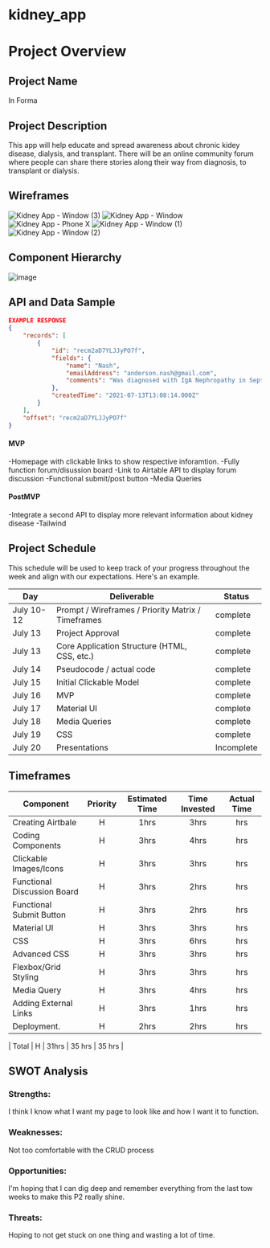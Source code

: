 # kidney_app

# Project Overview

## Project Name

In Forma

## Project Description

This app will help educate and spread awareness about chronic kidey disease, dialysis, and transplant. There will be an online community forum where people can share there stories along their way from diagnosis, to transplant or dialysis.

## Wireframes

![Kidney App - Window (3)](https://user-images.githubusercontent.com/82549011/125471638-5447330f-5301-4fe6-9e50-229106ca42bd.png)
![Kidney App - Window](https://user-images.githubusercontent.com/82549011/125471644-04e536de-4bc3-4bc4-b023-091f6af03468.png)
![Kidney App - Phone X](https://user-images.githubusercontent.com/82549011/125471647-53bd9f02-477f-47da-8675-e83920ed5387.png)
![Kidney App - Window (1)](https://user-images.githubusercontent.com/82549011/125471653-2ee3de8e-06a7-4046-a0de-d0573697f98a.png)
![Kidney App - Window (2)](https://user-images.githubusercontent.com/82549011/125471660-28a13978-21aa-49d0-97b8-aefafc2b1362.png)

## Component Hierarchy

![image](https://user-images.githubusercontent.com/82549011/125471854-3e93d386-1322-42c7-89dd-d187b913a910.png)

## API and Data Sample

```json
EXAMPLE RESPONSE
{
    "records": [
        {
            "id": "recm2aD7YLJJyPO7f",
            "fields": {
                "name": "Nash",
                "emailAddress": "anderson.nash@gmail.com",
                "comments": "Was diagnosed with IgA Nephropathy in September of 2000. It's been a long waiting game to find a living donor and to avoid dialysis. I was successful ..."
            },
            "createdTime": "2021-07-13T13:08:14.000Z"
        }
    ],
    "offset": "recm2aD7YLJJyPO7f"
}
```

#### MVP

-Homepage with clickable links to show respective inforamtion.
-Fully function forum/disussion board
-Link to Airtable API to display forum discussion
-Functional submit/post button
-Media Queries

#### PostMVP

-Integrate a second API to display more relevant information about kidney disease
-Tailwind

## Project Schedule

This schedule will be used to keep track of your progress throughout the week and align with our expectations. Here's an example.

| Day        | Deliverable                                        | Status     |
| ---------- | -------------------------------------------------- | ---------- |
| July 10-12 | Prompt / Wireframes / Priority Matrix / Timeframes | complete |
| July 13    | Project Approval                                   | complete |
| July 13    | Core Application Structure (HTML, CSS, etc.)       | complete |
| July 14    | Pseudocode / actual code                           | complete |
| July 15    | Initial Clickable Model                            | complete |
| July 16    | MVP                                                | complete |
| July 17    | Material UI                                        | complete |
| July 18    | Media Queries                                      | complete |
| July 19    | CSS                                                | complete |
| July 20    | Presentations                                      | Incomplete |

## Timeframes



| Component                   | Priority | Estimated Time | Time Invested | Actual Time |
| --------------------------- | :------: | :------------: | :-----------: | :---------: |
| Creating Airtbale           |    H     |      1hrs      |      3hrs      |     hrs     |
| Coding Components           |    H     |      3hrs      |      4hrs      |     hrs     |
| Clickable Images/Icons      |    H     |      3hrs      |      3hrs      |     hrs     |
| Functional Discussion Board |    H     |      3hrs      |      2hrs      |     hrs     |
| Functional Submit Button    |    H     |      3hrs      |      2hrs      |     hrs     |
| Material UI                 |    H     |      3hrs      |      3hrs      |     hrs     |
| CSS                         |    H     |      3hrs      |      6hrs      |     hrs     |
| Advanced CSS                |    H     |      3hrs      |      3hrs      |     hrs     |
| Flexbox/Grid Styling        |    H     |      3hrs      |      3hrs      |     hrs     |
| Media Query                 |    H     |      3hrs      |      4hrs      |     hrs     |
| Adding External Links       |    H     |      3hrs      |      1hrs      |     hrs     |
| Deployment.                 |    H     |      2hrs      |      2hrs      |     hrs     |

| Total                       |    H     |     31hrs      |     35 hrs      |    35 hrs     |

## SWOT Analysis

### Strengths:

I think I know what I want my page to look like and how I want it to function.

### Weaknesses:

Not too comfortable with the CRUD process

### Opportunities:

I'm hoping that I can dig deep and remember everything from the last tow weeks to make this P2 really shine.

### Threats:

Hoping to not get stuck on one thing and wasting a lot of time.
